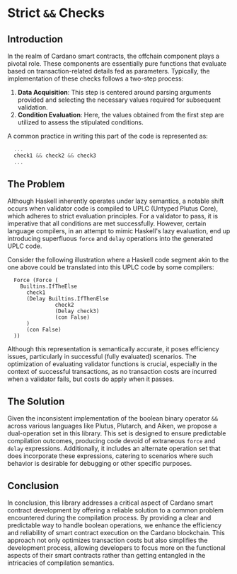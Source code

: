 # Strict `&&` Checks

## Introduction

In the realm of Cardano smart contracts, the offchain component plays a pivotal role. These
components are essentially pure functions that evaluate based on transaction-related details fed as
parameters. Typically, the implementation of these checks follows a two-step process:

1. **Data Acquisition**: This step is centered around parsing arguments provided and selecting the
   necessary values required for subsequent validation.
2. **Condition Evaluation**: Here, the values obtained from the first step are utilized to assess
   the stipulated conditions.

A common practice in writing this part of the code is represented as:

```haskell
  ...
  check1 && check2 && check3
  ...
```

## The Problem

Although Haskell inherently operates under lazy semantics, a notable shift occurs when validator
code is compiled to UPLC (Untyped Plutus Core), which adheres to strict evaluation principles. For a
validator to pass, it is imperative that all conditions are met successfully. However, certain
language compilers, in an attempt to mimic Haskell's lazy evaluation, end up introducing superfluous
`force` and `delay` operations into the generated UPLC code.

Consider the following illustration where a Haskell code segment akin to the one above could be
translated into this UPLC code by some compilers:

```
  Force (Force (
    Builtins.IfTheElse
      check1
      (Delay Builtins.IfThenElse
               check2
               (Delay check3)
               (con False)
      )
      (con False)
  ))
```

Although this representation is semantically accurate, it poses efficiency issues, particularly in
successful (fully evaluated) scenarios. The optimization of evaluating validator functions is
crucial, especially in the context of successful transactions, as no transaction costs are incurred
when a validator fails, but costs do apply when it passes.

## The Solution

Given the inconsistent implementation of the boolean binary operator `&&` across various languages
like Plutus, Plutarch, and Aiken, we propose a dual-operation set in this library. This set is
designed to ensure predictable compilation outcomes, producing code devoid of extraneous `force` and
`delay` expressions. Additionally, it includes an alternate operation set that does incorporate
these expressions, catering to scenarios where such behavior is desirable for debugging or other
specific purposes.

## Conclusion

In conclusion, this library addresses a critical aspect of Cardano smart contract development by
offering a reliable solution to a common problem encountered during the compilation process. By
providing a clear and predictable way to handle boolean operations, we enhance the efficiency and
reliability of smart contract execution on the Cardano blockchain. This approach not only optimizes
transaction costs but also simplifies the development process, allowing developers to focus more on
the functional aspects of their smart contracts rather than getting entangled in the intricacies of
compilation semantics.
